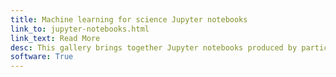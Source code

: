 ```yaml
---
title: Machine learning for science Jupyter notebooks
link_to: jupyter-notebooks.html
link_text: Read More
desc: This gallery brings together Jupyter notebooks produced by participants in the Data Science for Science Residency. They contain information and code about the data science techniques that participants have used in research areas that range from genetics to astronomy.
software: True
---	
```

